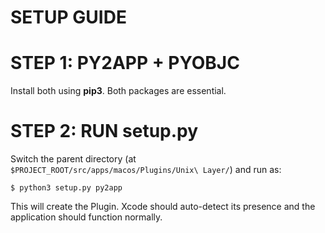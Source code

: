 # SETUP GUIDE

# STEP 1: PY2APP + PYOBJC
Install both using **pip3**. Both packages are essential.

# STEP 2: RUN setup.py
Switch the parent directory (at `$PROJECT_ROOT/src/apps/macos/Plugins/Unix\ Layer/`) and run as:
```shell
$ python3 setup.py py2app
```

This will create the Plugin. Xcode should auto-detect its presence and the application should function normally.
